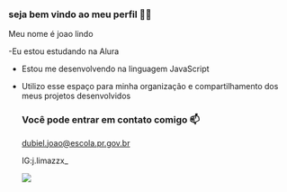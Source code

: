 ### seja bem vindo ao meu perfil 🐢💙

Meu nome é joao lindo

 -Eu estou estudando na Alura
 - Estou me desenvolvendo na linguagem JavaScript
 - Utilizo esse espaço para minha organização e compartilhamento dos meus projetos desenvolvidos

   ### Você pode entrar em contato comigo 📫
   
   dubiel.joao@escola.pr.gov.br
   
   IG:j.limazzx_

   ![](https://media.tenor.com/Wre8cKhw8NcAAAAC/joao-joao-pedro.gif)
